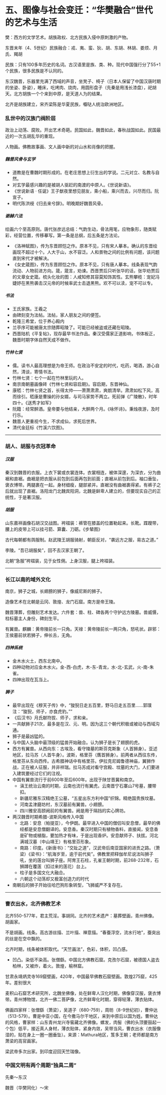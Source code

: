 # 五、图像与社会变迁：“华樊融合”世代的艺术与生活

樊：西方的文学艺术。胡族政权、北方民族入侵中原刺激的产物。

东晋末年（4、5世纪）民族融合：戎、夷、蛮、狄、胡、东胡、林胡、娄烦、月氏、羯胡

民族：只有100多年历史的名词。古汉语里是族、类、种。现代中国强行分了55+1个民族，很多民族是不认同的。

东汉魏晋，乐器里充满了西域的声音，坐凳子、椅子（日本人保留了中国汉唐时期的坐姿、卧姿），睡床，吃烤肉、烧肉，用圆形盘子（先秦是用浅长漆盘），祀胡天。北方胡族一个个来到中原，是天道人为的结果。

北齐是胡族建立，宋齐梁陈是华夏民族，嚈哒人统治欧洲地区。

### 乱世中的汉族门阀阶层

政治上动荡、腐败。开出艺术奇葩。民国如此，魏晋如此，春秋战国如此。民国最近的一次五胡乱华的重现。

人物画。佛教故事画、文人画中新的对山水和肖像的把握。

##### 魏晋风骨与玄学

- 道教是在曹魏时期形成的。在老庄思想上衍生出的学说。二元对立、名教与自然。
- 对玄学最感兴趣的是被胡人驱赶的南渡的中原人。《世说新语》。
- 《世说新语 · 任诞》王子猷夜里想见朋友，乘小船，乘兴而去，兴尽而归。阮宣子。
- 明代陈洪绶《归去来兮辞》。明晚期好魏晋风骨。

##### 谢赫六法

绘画六个至高原则。唐代张彦远总结：气韵生动，骨法用笔，应物象形，随类赋彩，经营位置，传移摹写。第一条是总纲，后五条是方法论。

- 《洛神赋图》，传为东晋顾恺之作。原本不见，只有宋人摹本。确认的东晋绘画现不超过十个。人大于山，水不容泛。人和景物之间的比例有问题，该问题直到宋代才被解决。
- 《女史箴图》，传为东晋顾恺之作。原本不见，只有唐人摹本。线条表现气韵流动、人物前进方向。箴，箴言，劝谏。西晋贾后只听张华的话，张华劝贾后的文章女史箴。梳头化妆的图：人咸知修其容莫知饰其性。玄熊攀榄：宠妃冯婕妤在黑熊袭击汉元帝的时候率武士击退黑熊。欢不可以渎，宠不可以专。

##### 书法

- 王氏家族。王羲之
- 由碑刻变为法帖。法帖，家人朋友之间的便签。
- 乾隆三希堂，位于养心殿内
- 兰亭序可能被唐太宗随葬昭陵了。可能已经被盗或还藏在昭陵。
- 西晋陆机《平复帖》，现存最早书法作品。秦汉受儒家正道影响，书体板正，魏晋时期字体自然天成不做作。

##### 竹林七贤

- 儒。读书人最高理想是为帝王师。在政治不安定的时代，吃药，喝酒，游心自然，清谈，寄情书法。
- 竹林七贤：七个一起在竹林里玩的人。
- 南京南朝墓画像砖《竹林七贤和容启期》。容启期，东晋神仙。
- 康嵇：竹林七贤之首，长得太帅——萧萧肃肃，爽朗清举。肃肃如松下风，高而徐引。嵇康是曹操的孙女婿，与司马家势不两立。死前弹《广陵散》，时年四十。《送秀才如军》
- 阮籍：经常醉酒。皇帝要与他结亲，大醉两个月。《咏怀诗》。秉烛夜游，及时行乐。
- 魏晋人更重视今生，不求成仙，求死后世界。
- 清代金廷标《竹溪六饮图》。



------



### 胡人、胡服与衣冠革命

##### 汉服

秦汉到魏晋的衣服。上衣下裳或衣裳连体。衣裳相连，被体深邃，为深衣，分为曲裾和直裾。曲裾是把衣服从前包到后面再包到前面；直裾从前包到后。袖口垂坠，褒衣博带。两腿裹在一起。身材细瘦，腿部紧并。直裾没有曲裾裹得紧。有裤子之后就出现了直裾。洛阳龙门北魏宾阳洞，北魏是鲜卑人建立的，但要现实自己的正统性，于是著汉服。

##### 胡服

山东嘉祥画像石胡汉交战图。袴褶装：裤管在膝盖的位置勒起来。长靴。蹀躞带，腰上的皮带上可以挂弓箭、算囊、刀砺。《步辇图》

古代每朝都有舆服制。赵武陵王胡服骑射，朝臣反对，“袭远方之服，易古之道。”

李陵。“吾已胡服矣”，回不去汉家王朝了。

北朝“急服”袴褶装，见于女性佣。上身汉服，腿上袴褶装。



------



### 长江以南的域外文化

南京，狮子之城，长翅膀的狮子，像威尼斯的狮子。

造像艺术在北朝是云冈、敦煌、龙门石窟。南方是帝王陵。

魏晋薄葬，但雕刻艺术发达。六件套：兽、柱、碑各两个守护远方陵墓。兽威慑，柱标墓主人身份，碑刻生平。

有翼兽。麒麟：黄帝陵前长一只角。天禄：黄帝陵前长一两只角，怒吼状。辟邪：王侯墓前状若狮子，伸长舌，无角。

##### 四神系统

- 金木水火土，西东北南中。
- 四种动物对应金木水火。金-西-白虎，木-东-青龙，水-北-玄武，火-南-朱雀。
- 四神出现在瓦当上。

##### 狮子

- 最早出现在《穆天子传》中，“狻猊日走五百里，野马日走五百里……郭璞注：“狻猊，师子，亦食虎豹。””
- 《后汉书》月氏献符拔、师子，求和亲。
- 一共献狮子21次，最多是在汉、元、明。因为这三个朝代积极或被动与西域沟通。
- 狮子是最凶猛的。
- 与中国人头脑中最顶级的猛兽开始融合。认为狮子是长了翅膀的虎。
- 西方有翼兽。从西向东：古埃及，看守陵墓的斯芬克斯象（人首狮身）。亚述地区，拉马苏（人首牛身）。波斯，格里芬（膺首狮身）。前两者从西往东传，格里芬从东向西传。古希腊神话中有格里芬。伊拉克尼姆鲁德神庙，翼狮作战，正在被人征服，并非祥瑞。拉马苏成对看守宫殿、坟墓的大门，人们要进入建筑要经过它们的注视。
- 中国有翼兽流行于前600年至后600年。出现于陕甘晋冀和南京。
  - 滇王统治云南的时期，云南也流行有翼虎。云南晋宁石寨山7号墓，腰带扣。
  - 新疆尼雅东汉精绝王公墓，“五星出东方利中国”织锦。精绝国贵族坟墓。
  - 河南孟津磨坊村，东汉墓前有翼兽。小翅膀。
  - 四川雅安高颐阙前的有翼兽。阙是用于隔挡的实心牌坊。
- 两汉魏晋时期希腊-波斯风格传入中国
  - 北路：安息（帕提亚），今伊朗。最早进入中国的僧侣叫安息僧，最早的佛经都是安息僧翻译的。安息香。秦汉时期只有植物香料，直接闻，安息香是矿物或植脂，要加热才有味，于是出现香炉。安息献师子、扶拔。河北满城汉墓（中山靖王）有格里芬形象。
  - 南路：印度。《新唐书》：“交趾之道”，汉武帝后南亚国家的进贡之路。（萧梁）《梁书》：“航海岁至，逾于前代矣”。佛教里把释伽牟尼说法叫狮子吼，坐的莲台叫狮子座。阿育王石柱，孔雀王朝时期，前268-232年，石狮蹲在覆莲（扣过来的莲花）台上。
  - 柱子是多国文化大融合。
  - 六朝这个动荡却又极富创造力的时代
- 南朝后的狮子开始往哈巴狗形象转型，飞狮威严不复存在。



------



### 曹衣出水，北齐佛教艺术

北齐550-577年，君主荒淫。事胡同。北齐的艺术遗产：墓葬壁画，青州佛像。胡画家。

不是胡画。线条。高古游丝描、兰叶描、禅意描。“春蚕浮空，流水行地”，蚕突出的丝是在空中飘的。

北齐时期，线条被体积取代。“天竺画法”，色彩，体积，凹凸感。

- 凹凸。染低不染高。张僧繇。中国北方佛教石窟。克孜尔石窟，被德国人盗去柏林，又被炸，着火。敦煌，榆林窟。

甘肃永靖炳灵寺169窟壁画，420年，中国最早佛教石窟壁画。敦煌275窟，425年。差别很大

麦积山石窟艺术研究所，北魏坐佛像，处在鲜卑人汉化时期，佛像穿汉服，褒衣博带。青州博物馆，北齐一佛二菩萨像，北齐鲜卑化时期，穿得轻薄，薄衣贴体。

佛画四家样：张僧繇（萧梁），吴道子（680-759），周昉（8-9世纪初），曹仲达（513-579）。曹是中亚小国，在今撒马尔干地区，来到中原后以国为姓。曹仲达的风格，曹家样：山东青州龙兴寺窖藏北齐佛像。螺发，肉髻（佛的头顶要鼓起一个包）低平，接近真人身材，薄衣贴体，紧身内敛，吴带当风，曹衣出水（衣服像湿的，贴在身上一圈一圈垂坠）。来源：Mathura地区，笈多王朝；老师都是南方萧梁的高官画家。

梁武帝多次出家。到印度迎回天竺瑞像。

### 中国文明有两个周期“独具二周”

先秦～东汉

魏晋（华樊同化）～宋